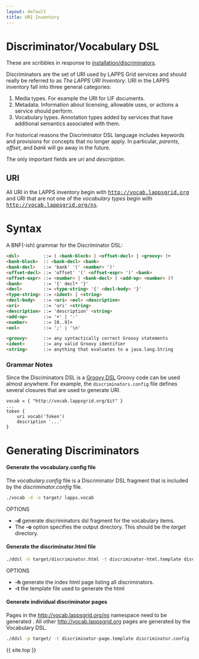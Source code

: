 ```yaml
---
layout: default
title: URI Inventory
---
```


# Discriminator/Vocabulary DSL

<div class="note">These are scribbles in response to <a href="/installation/discriminators.html">installation/discriminators</a>.
</div>

Discriminators are the set of URI used by LAPPS Grid services and should really be referred to as *The LAPPS URI Inventory*. URI in the LAPPS inventory fall into three general categories:

1. Media types. For example the URI for LIF documents.
1. Metadata. Information about licensing, allowable uses, or actions a service should perform.
1. Vocabulary types.  Annotation types added by services that have additional semantics associated with them.

For historical reasons the Discriminator DSL language includes keywords and provisions for concepts that no longer apply.  In particular, *parents*, *offset*, and *bank* will go away in the future.

The only important fields are *uri* and *description*.  

## URI

All URI in the LAPPS inventory begin with <tt>http://vocab.lappsgrid.org</tt> and URI that are not one of the *vocabulary types* begin with <tt>http://vocab.lappsgrid.org/ns</tt>.

# Syntax

A BNF(-ish) grammar for the Discriminator DSL:

```html
<dsl>         ::= ( <bank-block> | <offset-decl> | <groovy> )+
<bank-block>  :: <bank-decl> <bank>
<bank-decl>   ::= 'bank' '(' <number> ')' 
<offset-decl> ::= 'offset' '(' <offset-expr> ')' <bank>
<offset-expr> ::= <number> | <bank-decl> ( <add-op> <number> )?
<bank>        ::= '{' decl* '}'
<decl>        ::= <type-string> '{' <decl-body> '}'
<type-string> ::= <ident> | <string>
<decl-body>   ::= <uri> <eol> <description>
<uri>         ::= 'uri' <string>
<description> ::= 'description' <string>
<add-op>      ::= '+' | '-'
<number>      ::= [0..9]+
<eol>         ::= ';' | '\n'

<groovy>      ::= any syntactically correct Groovy statements
<ident>       ::= any valid Groovy identifier
<string>      ::= anything that evaluates to a java.lang.String
```


### Grammar Notes

Since the Disciminators DSL is a [Groovy DSL](technical/dsl) Groovy code can be used almost anywhere. For example, the `discriminators.config` file defines several closures that are used to generate URI.

```
vocab = { "http://vocab.lappsgrid.org/$it" }
...
token {
	uri vocab('Token')
	description '...'
}
```

# Generating Discriminators

#### Generate the vocabulary.config file

The *vocabulary.config* file is a Discriminator DSL fragment that is included by the *discriminator.config* file.

```bash
./vocab -d -o target/ lapps.vocab
```

OPTIONS

- **-d** generate discriminators dsl fragment for the vocabulary items.
- The **-o** option specifies the output directory. This should be the *target* directory.

#### Generate the discriminator.html file

```bash
./ddsl -h target/discriminator.html -t discriminator-html.template discriminator.config
```

OPTIONS

- **-h** generate the index html page listing all discriminators. 
- **-t** the template file used to generate the html

#### Generate individual discriminator pages

Pages in the http://vocab.lappsgrid.org/ns namespace need to be generated . All other http://vocab.lappsgrid.org pages are generated by the Vocabulary DSL.

```bash
./ddsl -p target/ -t discriminator-page.template discriminator.config
```
 
{{ site.top }}

